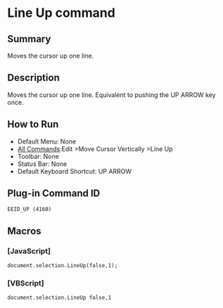 # Line Up command

## Summary

Moves the cursor up one line.

## Description

Moves the cursor up one line. Equivalent to pushing the UP ARROW key once.

## How to Run

- Default Menu: None
- [All Commands](../tools/all_commands):Edit \>Move Cursor Vertically
\>Line Up
- Toolbar: None
- Status Bar: None
- Default Keyboard Shortcut: UP ARROW

## Plug-in Command ID

```
EEID_UP (4160)```

## Macros

### \[JavaScript\]

```
document.selection.LineUp(false,1);
```

### \[VBScript\]

```
document.selection.LineUp false,1
```

